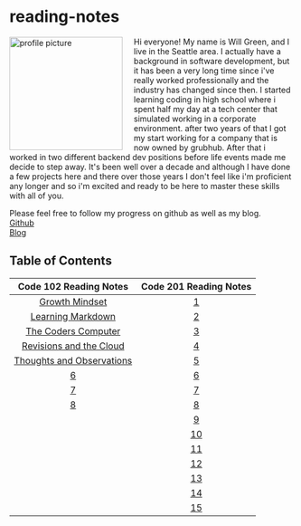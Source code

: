 # reading-notes

<img src="https://avatars.githubusercontent.com/u/696086?v=4" alt="profile picture" align="left" width="200" height="200" style="margin-right: 20px;">Hi everyone! My name is Will Green, and I live in the Seattle area. I actually have a background in software development, but it has been a very long time since i've really worked professionally and the industry has changed since then. I started learning coding in high school where i spent half my day at a tech center that simulated working in a corporate environment. after two years of that I got my start working for a company that is now owned by grubhub. After that i worked in two different backend dev positions before life events made me decide to step away. It's been well over a decade and although I have done a few projects here and there over those years I don't feel like i'm proficient any longer and so i'm excited and ready to be here to master these skills with all of you.

Please feel free to follow my progress on github as well as my blog.  
[Github](https://github.com/tehbillis/)  
[Blog](https://tehbillis.github.io/)

## Table of Contents

| **Code 102 Reading Notes**                              | **Code 201 Reading Notes** |
|:-------:                                                |:-------:                   |
|[Growth Mindset](102/growth-mindset.md)                  |[1]()                       |
|[Learning Markdown](102/learning-markdown.md)            |[2]()                       |
|[The Coders Computer](102/the-coders-computer.md)        |[3]()                       |
|[Revisions and the Cloud](102/revisions-and-the-cloud.md)|[4]()                       |
|[Thoughts and Observations](102/thoughts-observations.md)|[5]()                       |
|[6]()    |[6]()    |
|[7]()    |[7]()    |
|[8]()    |[8]()    |
|         |[9]()    |
|         |[10]()   |
|         |[11]()   |
|         |[12]()   |
|         |[13]()   |
|         |[14]()   |
|         |[15]()   |
